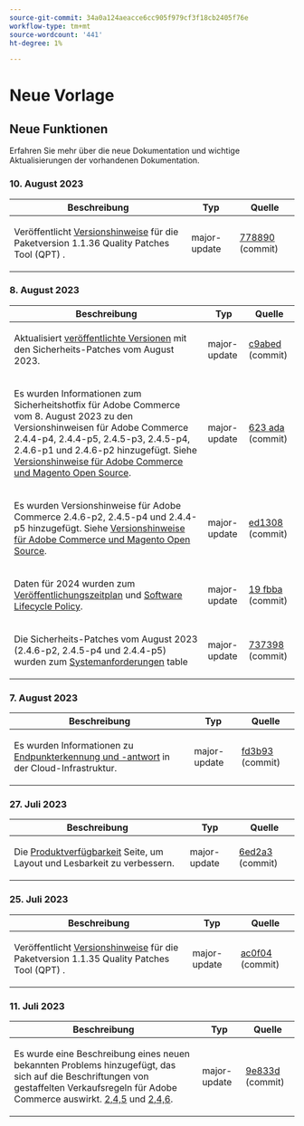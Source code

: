 ```yaml
---
source-git-commit: 34a0a124aeacce6cc905f979cf3f18cb2405f76e
workflow-type: tm+mt
source-wordcount: '441'
ht-degree: 1%

---
```

# Neue Vorlage

## Neue Funktionen

Erfahren Sie mehr über die neue Dokumentation und wichtige Aktualisierungen der vorhandenen Dokumentation.

### 10. August 2023

<table style="table-layout:auto;">
  <thead>
    <tr>
      <th>Beschreibung</th>
      <th>Typ</th>
      <th>Quelle</th>
    </tr>
  </thead>
  <tbody>
    <tr>
      <td><p>Veröffentlicht <a href="https://experienceleague.adobe.com/docs/commerce-operations/tools/quality-patches-tool/release-notes.html">Versionshinweise</a> für die Paketversion 1.1.36 Quality Patches Tool (QPT) .</p>
</td>
      <td>major-update</td>
      <td><a href="https://github.com/AdobeDocs/commerce-operations.en/commit/778890d5840669df958e84381c2aade70a492454">778890</a> (commit)</td>
    </tr>
  </tbody>
</table>

### 8. August 2023

<table style="table-layout:auto;">
  <thead>
    <tr>
      <th>Beschreibung</th>
      <th>Typ</th>
      <th>Quelle</th>
    </tr>
  </thead>
  <tbody>
    <tr>
      <td><p>Aktualisiert <a href="https://experienceleague.adobe.com/docs/commerce-operations/release/versions.html">veröffentlichte Versionen</a> mit den Sicherheits-Patches vom August 2023.</p>
</td>
      <td>major-update</td>
      <td><a href="https://github.com/AdobeDocs/commerce-operations.en/commit/c9abed3c6ca156cdc19e7231f97cf2a8bd8ab100">c9abed</a> (commit)</td>
    </tr>
    <tr>
      <td><p>Es wurden Informationen zum Sicherheitshotfix für Adobe Commerce vom 8. August 2023 zu den Versionshinweisen für Adobe Commerce 2.4.4-p4, 2.4.4-p5, 2.4.5-p3, 2.4.5-p4, 2.4.6-p1 und 2.4.6-p2 hinzugefügt.  Siehe <a href="https://experienceleague.adobe.com/docs/commerce-operations/release/notes/overview.html">Versionshinweise für Adobe Commerce und Magento Open Source</a>.</p>
</td>
      <td>major-update</td>
      <td><a href="https://github.com/AdobeDocs/commerce-operations.en/commit/623ada901bad9f766451d9c9166e82f1cee85c0d">623 ada</a> (commit)</td>
    </tr>
    <tr>
      <td><p>Es wurden Versionshinweise für Adobe Commerce 2.4.6-p2, 2.4.5-p4 und 2.4.4-p5 hinzugefügt. Siehe <a href="https://experienceleague.adobe.com/docs/commerce-operations/release/notes/overview.html">Versionshinweise für Adobe Commerce und Magento Open Source</a>.</p>
</td>
      <td>major-update</td>
      <td><a href="https://github.com/AdobeDocs/commerce-operations.en/commit/ed1308771a799bcbaf71a8f82542c45d37f9c141">ed1308</a> (commit)</td>
    </tr>
    <tr>
      <td><p>Daten für 2024 wurden zum <a href="https://experienceleague.adobe.com/docs/commerce-operations/release/planning/schedule.html">Veröffentlichungszeitplan</a> und <a href="https://experienceleague.adobe.com/docs/commerce-operations/release/planning/lifecycle-policy.html">Software Lifecycle Policy</a>.</p>
</td>
      <td>major-update</td>
      <td><a href="https://github.com/AdobeDocs/commerce-operations.en/commit/19fbba535c047a8d877428afc071540d3fa12390">19 fbba</a> (commit)</td>
    </tr>
    <tr>
      <td><p>Die Sicherheits-Patches vom August 2023 (2.4.6-p2, 2.4.5-p4 und 2.4.4-p5) wurden zum <a href="https://experienceleague.adobe.com/docs/commerce-operations/installation-guide/system-requirements.html">Systemanforderungen</a> table</p>
</td>
      <td>major-update</td>
      <td><a href="https://github.com/AdobeDocs/commerce-operations.en/commit/7373980a0648be5e0f7dc4a307074d934f646b24">737398</a> (commit)</td>
    </tr>
  </tbody>
</table>

### 7. August 2023

<table style="table-layout:auto;">
  <thead>
    <tr>
      <th>Beschreibung</th>
      <th>Typ</th>
      <th>Quelle</th>
    </tr>
  </thead>
  <tbody>
    <tr>
      <td><p>Es wurden Informationen zu <a href="https://experienceleague.adobe.com/docs/commerce-operations/implementation-playbook/infrastructure/cloud/security.html">Endpunkterkennung und -antwort</a> in der Cloud-Infrastruktur.</p>
</td>
      <td>major-update</td>
      <td><a href="https://github.com/AdobeDocs/commerce-operations.en/commit/fd3b93aaa79e84d356217b6adfe7181895e84f07">fd3b93</a> (commit)</td>
    </tr>
  </tbody>
</table><!-- date_group -->

### 27. Juli 2023

<table style="table-layout:auto;">
  <thead>
    <tr>
      <th>Beschreibung</th>
      <th>Typ</th>
      <th>Quelle</th>
    </tr>
  </thead>
  <tbody>
    <tr>
      <td><p>Die <a href="https://experienceleague.adobe.com/docs/commerce-operations/release/product-availability.html">Produktverfügbarkeit</a> Seite, um Layout und Lesbarkeit zu verbessern.</p>
</td>
      <td>major-update</td>
      <td><a href="https://github.com/AdobeDocs/commerce-operations.en/commit/6ed2a3e42cd0b85aae29652b8e36acbbda1b9e72">6ed2a3</a> (commit)</td>
    </tr>
  </tbody>
</table>

### 25. Juli 2023

<table style="table-layout:auto;">
  <thead>
    <tr>
      <th>Beschreibung</th>
      <th>Typ</th>
      <th>Quelle</th>
    </tr>
  </thead>
  <tbody>
    <tr>
      <td><p>Veröffentlicht <a href="https://experienceleague.adobe.com/docs/commerce-operations/tools/quality-patches-tool/release-notes.html">Versionshinweise</a> für die Paketversion 1.1.35 Quality Patches Tool (QPT) .</p>
</td>
      <td>major-update</td>
      <td><a href="https://github.com/AdobeDocs/commerce-operations.en/commit/ac0f04b7a04c5c7d3b3880b8231ffece05718558">ac0f04</a> (commit)</td>
    </tr>
  </tbody>
</table>

### 11. Juli 2023

<table style="table-layout:auto;">
  <thead>
    <tr>
      <th>Beschreibung</th>
      <th>Typ</th>
      <th>Quelle</th>
    </tr>
  </thead>
  <tbody>
    <tr>
      <td><p>Es wurde eine Beschreibung eines neuen bekannten Problems hinzugefügt, das sich auf die Beschriftungen von gestaffelten Verkaufsregeln für Adobe Commerce auswirkt. <a href="https://experienceleague.adobe.com/docs/commerce-operations/release/notes/adobe-commerce/2-4-5.html">2,4,5</a> und <a href="https://experienceleague.adobe.com/docs/commerce-operations/release/notes/adobe-commerce/2-4-6.html">2,4,6</a>.</p>
</td>
      <td>major-update</td>
      <td><a href="https://github.com/AdobeDocs/commerce-operations.en/commit/9e833dad884fa6146bb5e6ce6dd5ebcb23208b80">9e833d</a> (commit)</td>
    </tr>
  </tbody>
</table><!-- date_group --><!-- month_group --><!-- year_group -->
